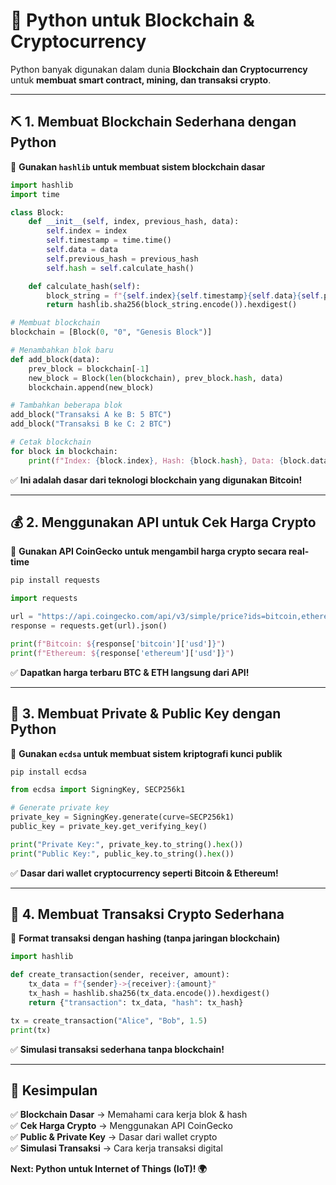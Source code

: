 # 🔗 **Python untuk Blockchain & Cryptocurrency**  

Python banyak digunakan dalam dunia **Blockchain dan Cryptocurrency** untuk **membuat smart contract, mining, dan transaksi crypto**.  

---

## ⛏ **1. Membuat Blockchain Sederhana dengan Python**  

📌 **Gunakan `hashlib` untuk membuat sistem blockchain dasar**  
```python
import hashlib
import time

class Block:
    def __init__(self, index, previous_hash, data):
        self.index = index
        self.timestamp = time.time()
        self.data = data
        self.previous_hash = previous_hash
        self.hash = self.calculate_hash()

    def calculate_hash(self):
        block_string = f"{self.index}{self.timestamp}{self.data}{self.previous_hash}"
        return hashlib.sha256(block_string.encode()).hexdigest()

# Membuat blockchain
blockchain = [Block(0, "0", "Genesis Block")]

# Menambahkan blok baru
def add_block(data):
    prev_block = blockchain[-1]
    new_block = Block(len(blockchain), prev_block.hash, data)
    blockchain.append(new_block)

# Tambahkan beberapa blok
add_block("Transaksi A ke B: 5 BTC")
add_block("Transaksi B ke C: 2 BTC")

# Cetak blockchain
for block in blockchain:
    print(f"Index: {block.index}, Hash: {block.hash}, Data: {block.data}")
```
✅ **Ini adalah dasar dari teknologi blockchain yang digunakan Bitcoin!**  

---

## 💰 **2. Menggunakan API untuk Cek Harga Crypto**  

📌 **Gunakan API CoinGecko untuk mengambil harga crypto secara real-time**  
```sh
pip install requests
```

```python
import requests

url = "https://api.coingecko.com/api/v3/simple/price?ids=bitcoin,ethereum&vs_currencies=usd"
response = requests.get(url).json()

print(f"Bitcoin: ${response['bitcoin']['usd']}")
print(f"Ethereum: ${response['ethereum']['usd']}")
```
✅ **Dapatkan harga terbaru BTC & ETH langsung dari API!**  

---

## 🔐 **3. Membuat Private & Public Key dengan Python**  

📌 **Gunakan `ecdsa` untuk membuat sistem kriptografi kunci publik**  
```sh
pip install ecdsa
```

```python
from ecdsa import SigningKey, SECP256k1

# Generate private key
private_key = SigningKey.generate(curve=SECP256k1)
public_key = private_key.get_verifying_key()

print("Private Key:", private_key.to_string().hex())
print("Public Key:", public_key.to_string().hex())
```
✅ **Dasar dari wallet cryptocurrency seperti Bitcoin & Ethereum!**  

---

## 📜 **4. Membuat Transaksi Crypto Sederhana**  

📌 **Format transaksi dengan hashing (tanpa jaringan blockchain)**  
```python
import hashlib

def create_transaction(sender, receiver, amount):
    tx_data = f"{sender}->{receiver}:{amount}"
    tx_hash = hashlib.sha256(tx_data.encode()).hexdigest()
    return {"transaction": tx_data, "hash": tx_hash}

tx = create_transaction("Alice", "Bob", 1.5)
print(tx)
```
✅ **Simulasi transaksi sederhana tanpa blockchain!**  

---

## 🎯 **Kesimpulan**  
✅ **Blockchain Dasar** → Memahami cara kerja blok & hash  
✅ **Cek Harga Crypto** → Menggunakan API CoinGecko  
✅ **Public & Private Key** → Dasar dari wallet crypto  
✅ **Simulasi Transaksi** → Cara kerja transaksi digital  

**Next: Python untuk Internet of Things (IoT)! 🌍**